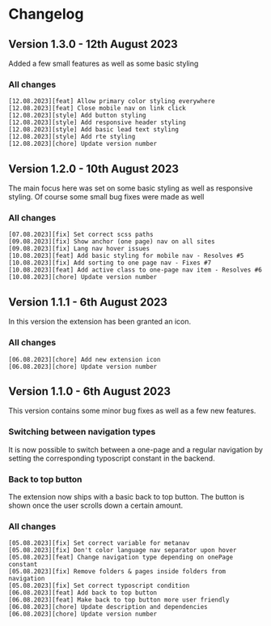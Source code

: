 Changelog
==============================================================
## Version 1.3.0 - 12th August 2023
Added a few small features as well as some basic styling

### All changes
```
[12.08.2023][feat] Allow primary color styling everywhere
[12.08.2023][feat] Close mobile nav on link click
[12.08.2023][style] Add button styling
[12.08.2023][style] Add responsive header styling
[12.08.2023][style] Add basic lead text styling
[12.08.2023][style] Add rte styling
[12.08.2023][chore] Update version number
```

## Version 1.2.0 - 10th August 2023
The main focus here was set on some basic styling as well as responsive 
styling. Of course some small bug fixes were made as well

### All changes
```
[07.08.2023][fix] Set correct scss paths
[09.08.2023][fix] Show anchor (one page) nav on all sites
[09.08.2023][fix] Lang nav hover issues
[10.08.2023][feat] Add basic styling for mobile nav - Resolves #5
[10.08.2023][fix] Add sorting to one page nav - Fixes #7
[10.08.2023][feat] Add active class to one-page nav item - Resolves #6
[10.08.2023][chore] Update version number
```

## Version 1.1.1 - 6th August 2023
In this version the extension has been granted an icon.

### All changes
```
[06.08.2023][chore] Add new extension icon
[06.08.2023][chore] Update version number
```

## Version 1.1.0 - 6th August 2023
This version contains some minor bug fixes as well as a few new features. 

### Switching between navigation types
It is now possible to switch between a one-page and a regular navigation
by setting the corresponding typoscript constant in the backend.

### Back to top button
The extension now ships with a basic back to top button. The button is shown
once the user scrolls down a certain amount.

### All changes
```
[05.08.2023][fix] Set correct variable for metanav
[05.08.2023][fix] Don't color language nav separator upon hover
[05.08.2023][feat] Change navigation type depending on onePage constant
[05.08.2023][fix] Remove folders & pages inside folders from navigation
[05.08.2023][fix] Set correct typoscript condition
[06.08.2023][feat] Add back to top button
[06.08.2023][feat] Make back to top button more user friendly
[06.08.2023][chore] Update description and dependencies
[06.08.2023][chore] Update version number
```
